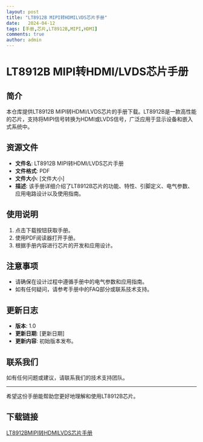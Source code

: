 ```yaml
---
layout: post
title: "LT8912B MIPI转HDMILVDS芯片手册"
date:   2024-04-12
tags: [手册,芯片,LT8912B,MIPI,HDMI]
comments: true
author: admin
---
```

# LT8912B MIPI转HDMI/LVDS芯片手册

## 简介
本仓库提供LT8912B MIPI转HDMI/LVDS芯片的手册下载。LT8912B是一款高性能的芯片，支持将MIPI信号转换为HDMI或LVDS信号，广泛应用于显示设备和嵌入式系统中。

## 资源文件
- **文件名**: LT8912B MIPI转HDMI/LVDS芯片手册
- **文件格式**: PDF
- **文件大小**: [文件大小]
- **描述**: 该手册详细介绍了LT8912B芯片的功能、特性、引脚定义、电气参数、应用电路设计以及使用指南。

## 使用说明
1. 点击下载按钮获取手册。
2. 使用PDF阅读器打开手册。
3. 根据手册内容进行芯片的开发和应用设计。

## 注意事项
- 请确保在设计过程中遵循手册中的电气参数和应用指南。
- 如有任何疑问，请参考手册中的FAQ部分或联系技术支持。

## 更新日志
- **版本**: 1.0
- **更新日期**: [更新日期]
- **更新内容**: 初始版本发布。

## 联系我们
如有任何问题或建议，请联系我们的技术支持团队。

---

希望这份手册能帮助您更好地理解和使用LT8912B芯片。

## 下载链接

[LT8912BMIPI转HDMILVDS芯片手册](https://pan.quark.cn/s/7bf2f91cf070)
